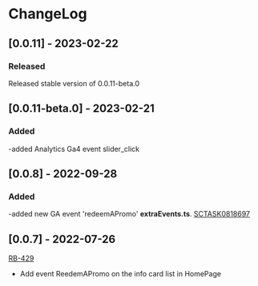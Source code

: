 # ChangeLog

## [0.0.11] - 2023-02-22

### Released

Released stable version of 0.0.11-beta.0

## [0.0.11-beta.0] - 2023-02-21

### Added

-added Analytics Ga4 event slider_click

## [0.0.8] - 2022-09-28

### Added

-added new GA event 'redeemAPromo' **extraEvents.ts**. [SCTASK0818697](https://whirlpool.service-now.com/nav_to.do?uri=sc_task.do?sys_id=b78955729799155c26c6362e6253af87%26sysparm_view=RPTa5d3abe347d0d5d4c6415701e36d43c3)

## [0.0.7] - 2022-07-26

[RB-429](https://whirlpoolgtm.atlassian.net/browse/RB-429)

- Add event ReedemAPromo on the info card list in HomePage
